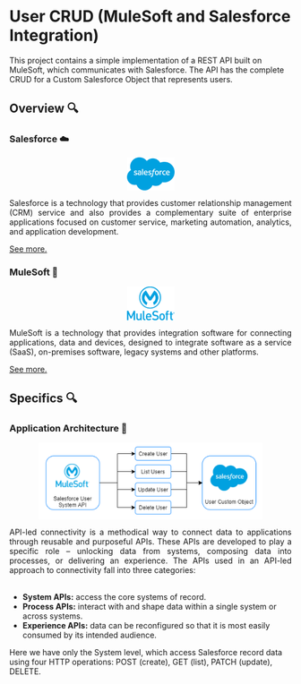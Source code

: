 # User CRUD (MuleSoft and Salesforce Integration)
This project contains a simple implementation of a REST API built on MuleSoft, which communicates with Salesforce. The API has the complete CRUD for a Custom Salesforce Object that represents users.

## Overview 🔍

### Salesforce ☁️

<p align="center">
  <img src="./img/salesforce-logo.png" align="center" width="85px" alt="AFEMG Logo" style="marin-left: auto; margin-right: auto;"/>
</p>

<div style='text-align: justify;'>
Salesforce is a technology that provides customer relationship management (CRM) service and also provides a complementary suite of enterprise applications focused on customer service, marketing automation, analytics, and application development.
</div>

<a href="https://www.salesforce.com/">See more.</a>


### MuleSoft 🔗

<p align="center">
  <img src="./img/MuleSoft_Logo.png" align="center" width="85px" alt="AFEMG Logo" style="marin-left: auto; margin-right: auto;"/>
</p>

<div style='text-align: justify;'>
MuleSoft is a technology that provides integration software for connecting applications, data and devices, designed to integrate software as a service (SaaS), on-premises software, legacy systems and other platforms.
</div>

<a href="https://www.mulesoft.com/">See more.</a>

## Specifics 🔍

### Application Architecture 🧰

<p align="center">
  <img src="./img/Application-Architecture.png" align="center" width="400px" alt="AFEMG Logo" style="marin-left: auto; margin-right: auto;"/>
</p>

<div style='text-align: justify;'>
API-led connectivity is a methodical way to connect data to applications through reusable and purposeful APIs. These APIs are developed to play a specific role – unlocking data from systems, composing data into processes, or delivering an experience. The APIs used in an API-led approach to connectivity fall into three categories:
</div>

<br>

- <strong>System APIs:</strong> access the core systems of record.
- <strong>Process APIs:</strong> interact with and shape data within a single system or across systems.
- <strong>Experience APIs:</strong> data can be reconfigured so that it is most easily consumed by its intended audience.

Here we have only the System level, which access Salesforce record data using four HTTP operations: POST (create), GET (list), PATCH (update), DELETE.
